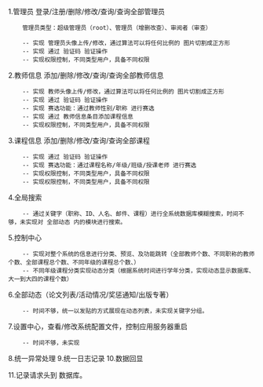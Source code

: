 1.管理员 登录/注册/删除/修改/查询/查询全部管理员

        管理员类型：超级管理员（root）、管理员（增删改查）、审阅者（审查）

        -- 实现 管理员头像上传/修改，通过算法可以将任何比例的 图片切割成正方形
        -- 实现 通过 验证码 验证操作
        -- 实现权限控制，不同类型用户，具备不同权限

2.教师信息 添加/删除/修改/查询/查询全部教师信息

        -- 实现 教师头像上传/修改，通过算法可以将任何比例的 图片切割成正方形
        -- 实现 通过 验证码 验证操作
        -- 实现 赛选功能：通过教师性别/职称 进行赛选
        -- 实现 通过 教师信息条目添加课程信息
        -- 实现权限控制，不同类型用户，具备不同权限

3.课程信息 添加/删除/修改/查询/查询全部课程

        -- 实现 通过 验证码 验证操作
        -- 实现 赛选功能：通过课程名称/年级/班级/授课老师 进行赛选
        -- 实现权限控制，不同类型用户，具备不同权限
        -- 实现权限控制，不同类型用户，具备不同权限

4.全局搜索

        -- 通过关键字（职称、ID、人名、邮件、课程）进行全系统数据库模糊搜索，时间不够，未实现对 全部动态 内的模块进行搜索。

5.控制中心

        -- 实现对整个系统的信息进行分类、预览、及功能跳转（全部教师个数、不同职称的教师个数、全部课程总个数、不同年级的课程总个数、）
        -- 不同年级课程分类实现动态分类（根据系统时间进行学年分类，实现动态显示数据库、大一到大四的课程个数）

6.全部动态（论文列表/活动情况/奖惩通知/出版专著）

        -- 时间不够，统一以发贴的方式展现在动态列表，未实现关键字分组。

7.设置中心，查看/修改系统配置文件，控制应用服务器重启

        -- 时间不够，未实现

8.统一异常处理
9.统一日志记录
10.数据回显

11.记录请求头到 数据库。
